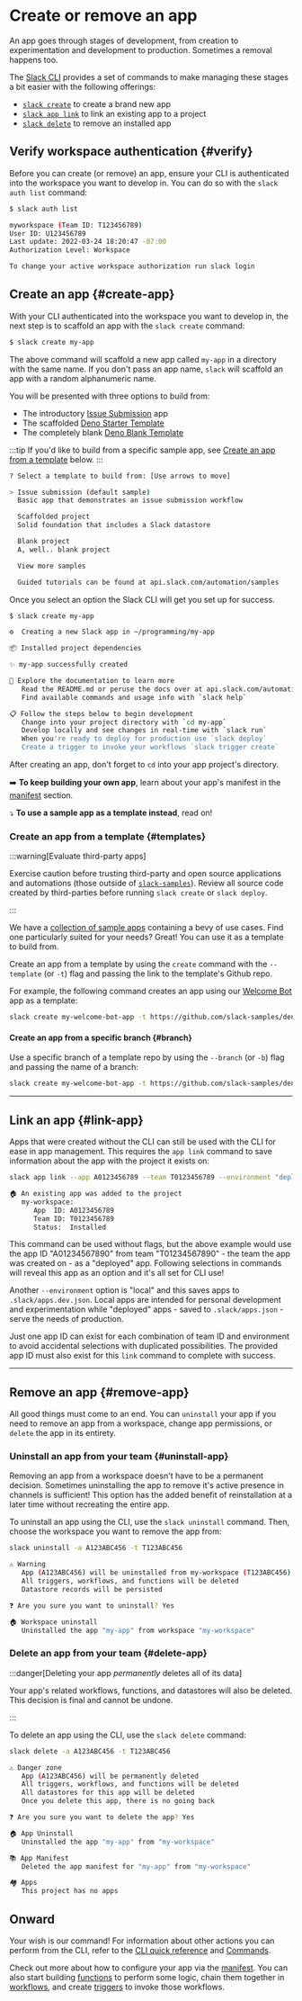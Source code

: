 # Create or remove an app

An app goes through stages of development, from creation to experimentation and development to production. Sometimes a removal happens too.

The [Slack CLI](https://api.slack.com/automation/cli) provides a set of commands to make managing these stages a bit easier with the following offerings:

- [`slack create`](#create-app) to create a brand new app
- [`slack app link`](#link-app) to link an existing app to a project
- [`slack delete`](#remove-app) to remove an installed app

## Verify workspace authentication {#verify}

Before you can create (or remove) an app, ensure your CLI is authenticated into the workspace you want to develop in. You can do so with the `slack auth list` command:

```bash
$ slack auth list

myworkspace (Team ID: T123456789)
User ID: U123456789
Last update: 2022-03-24 18:20:47 -07:00
Authorization Level: Workspace

To change your active workspace authorization run slack login
```

## Create an app {#create-app}

With your CLI authenticated into the workspace you want to develop in, the next step is to scaffold an app with the `slack create` command:

```bash
$ slack create my-app
```
The above command will scaffold a new app called `my-app` in a directory with the same name. If you don't pass an app name, `slack` will scaffold an app with a random alphanumeric name.

You will be presented with three options to build from:
* The introductory [Issue Submission](https://github.com/slack-samples/deno-issue-submission) app
* The scaffolded [Deno Starter Template](https://github.com/slack-samples/deno-starter-template)
* The completely blank [Deno Blank Template](https://github.com/slack-samples/deno-blank-template)

:::tip
If you'd like to build from a specific sample app, see [Create an app from a template](#templates) below.
:::

```bash
? Select a template to build from: [Use arrows to move]

> Issue submission (default sample)
  Basic app that demonstrates an issue submission workflow

  Scaffolded project
  Solid foundation that includes a Slack datastore

  Blank project
  A, well.. blank project

  View more samples

  Guided tutorials can be found at api.slack.com/automation/samples
  ```

Once you select an option the Slack CLI will get you set up for success.

```bash
$ slack create my-app

⚙️  Creating a new Slack app in ~/programming/my-app

📦 Installed project dependencies

✨ my-app successfully created

🧭 Explore the documentation to learn more
   Read the README.md or peruse the docs over at api.slack.com/automation
   Find available commands and usage info with `slack help`

📋 Follow the steps below to begin development
   Change into your project directory with `cd my-app`
   Develop locally and see changes in real-time with `slack run`
   When you're ready to deploy for production use `slack deploy`
   Create a trigger to invoke your workflows `slack trigger create`
```

After creating an app, don't forget to `cd` into your app project's directory.

➡️ **To keep building your own app**, learn about your app's manifest in the [manifest](/automation/manifest) section.

⤵️ **To use a sample app as a template instead**, read on!

### Create an app from a template {#templates}

:::warning[Evaluate third-party apps]

Exercise caution before trusting third-party and open source applications and automations (those outside of [`slack-samples`](https://github.com/slack-samples)). Review all source code created by third-parties before running `slack create` or `slack deploy`. 

:::

We have a [collection of sample apps](/automation/samples) containing a bevy of use cases. Find one particularly suited for your needs? Great! You can use it as a template to build from.

Create an app from a template by using the `create` command with the `--template` (or `-t`) flag and passing the link to the template's Github repo.

For example, the following command creates an app using our [Welcome Bot](https://github.com/slack-samples/deno-welcome-bot) app as a template:

```bash
slack create my-welcome-bot-app -t https://github.com/slack-samples/deno-welcome-bot
```

#### Create an app from a specific branch {#branch}

Use a specific branch of a template repo by using the `--branch` (or `-b`) flag and passing the name of a branch:

```bash
slack create my-welcome-bot-app -t https://github.com/slack-samples/deno-welcome-bot -b main
```

---

## Link an app {#link-app}

Apps that were created without the CLI can still be used with the CLI for ease in app management. This requires the `app link` command to save information about the app with the project it exists on:

```bash
slack app link --app A0123456789 --team T0123456789 --environment "deployed"
```

```bash
🏠 An existing app was added to the project
   my-workspace:
      App  ID: A0123456789
      Team ID: T0123456789
      Status:  Installed
```

This command can be used without flags, but the above example would use the app ID "A01234567890" from team "T01234567890" - the team the app was created on - as a "deployed" app. Following selections in commands will reveal this app as an option and it's all set for CLI use!

Another `--environment` option is "local" and this saves apps to `.slack/apps.dev.json`. Local apps are intended for personal development and experimentation while "deployed" apps - saved to `.slack/apps.json` - serve the needs of production.

Just one app ID can exist for each combination of team ID and environment to avoid accidental selections with duplicated possibilities. The provided app ID must also exist for this `link` command to complete with success.

---

## Remove an app {#remove-app}

All good things must come to an end. You can `uninstall` your app if you need to remove an app from a workspace, change app permissions, or `delete` the app in its entirety.

### Uninstall an app from your team {#uninstall-app}

Removing an app from a workspace doesn't have to be a permanent decision. Sometimes uninstalling the app to remove it's active presence in channels is sufficient! This option has the added benefit of reinstallation at a later time without recreating the entire app.

To uninstall an app using the CLI, use the `slack uninstall` command. Then, choose the workspace you want to remove the app from:

```bash
slack uninstall -a A123ABC456 -t T123ABC456
```

```bash
⚠️ Warning
   App (A123ABC456) will be uninstalled from my-workspace (T123ABC456)
   All triggers, workflows, and functions will be deleted
   Datastore records will be persisted

❓ Are you sure you want to uninstall? Yes

🏠 Workspace uninstall
   Uninstalled the app "my-app" from workspace "my-workspace"
```

### Delete an app from your team {#delete-app}

:::danger[Deleting your app _permanently_ deletes all of its data]

Your app's related workflows, functions, and datastores will also be deleted. This decision is final and cannot be undone.

:::

To delete an app using the CLI, use the `slack delete` command:

```bash
slack delete -a A123ABC456 -t T123ABC456
```

```bash
⚠️ Danger zone
   App (A123ABC456) will be permanently deleted
   All triggers, workflows, and functions will be deleted
   All datastores for this app will be deleted
   Once you delete this app, there is no going back

❓ Are you sure you want to delete the app? Yes

🏠 App Uninstall
   Uninstalled the app "my-app" from "my-workspace"

📚 App Manifest
   Deleted the app manifest for "my-app" from "my-workspace"

🏘️ Apps
   This project has no apps
```

## Onward

Your wish is our command! For information about other actions you can perform from the CLI, refer to the [CLI quick reference](/automation/cli/quick-reference) and [Commands](/automation/cli/commands).

Check out more about how to configure your app via the [manifest](/automation/manifest). You can also start building [functions](/automation/functions) to perform some logic, chain them together in [workflows](/automation/workflows), and create [triggers](/automation/triggers) to invoke those workflows.